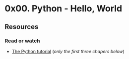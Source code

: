 # 0x00. Python - Hello, World

## Resources

### Read or watch

- [The Python tutorial](https://docs.python.org/3/tutorial/index.html) (_only the first three chapers below_)
